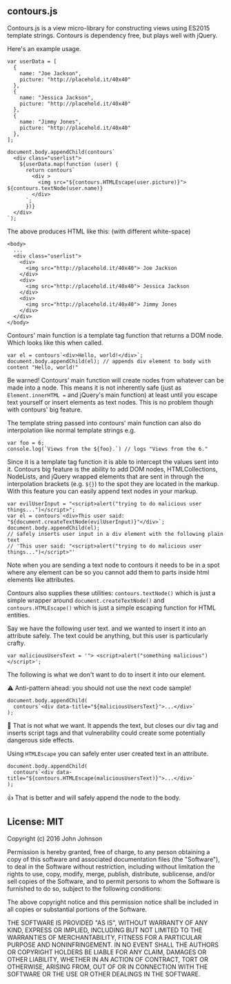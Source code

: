 contours.js
-----

Contours.js is a view micro-library for constructing views using ES2015 template strings. Contours is dependency free, but plays well with jQuery.

Here's an example usage.

```
var userData = [
  {
    name: "Joe Jackson",
    picture: "http://placehold.it/40x40"
  },
  {
    name: "Jessica Jackson",
    picture: "http://placehold.it/40x40"
  },
  {
    name: "Jimmy Jones",
    picture: "http://placehold.it/40x40"
  },
];

document.body.appendChild(contours`
  <div class="userlist">
    ${userData.map(function (user) {
      return contours`
        <div >
          <img src="${contours.HTMLEscape(user.picture)}"> ${contours.textNode(user.name)}
        </div>
      `;
      })}
  </div>
`);

```

The above produces HTML like this: (with different white-space)

```
<body>
  ...
  <div class="userlist">
    <div>
      <img src="http://placehold.it/40x40"> Joe Jackson
    </div>
    <div>
      <img src="http://placehold.it/40x40"> Jessica Jackson
    </div>
    <div>
      <img src="http://placehold.it/40x40"> Jimmy Jones
    </div>
  </div>
</body>
```


Contours' main function is a template tag function that returns a DOM node. Which looks like this when called.

```
var el = contours`<div>Hello, world!</div>`;
document.body.appendChild(el); // appends div element to body with content "Hello, world!"
 ```

 Be warned! Contours' main function will create nodes from whatever can be made into a node. This means it is not inherently safe (just as `Element.innerHTML =` and jQuery's main function) at least until you escape text yourself or insert elements as text nodes. This is no problem though with contours' big feature.

 The template string passed into contours' main function can also do interpolation like normal template strings
 e.g.
```
var foo = 6;
console.log(`Views from the ${foo}.`) // logs "Views from the 6."
```
Since it is a template tag function it is able to intercept the values sent into it. Contours big feature is the ability to add DOM nodes, HTMLCollections, NodeLists, and jQuery wrapped elements that are sent in through the interpolation brackets (e.g. `${}`) to the spot they are located in the markup. With this feature you can easily append text nodes in your markup.

```
var evilUserInput = "<script>alert("trying to do malicious user things...")</script>";
var el = contours`<div>This user said: "${document.createTextNode(evilUserInput)}"</div>`;
document.body.appendChild(el);
// safely inserts user input in a div element with the following plain text
// 'This user said: "<script>alert("trying to do malicious user things...")</script>"'
```

Note when you are sending a text node to contours it needs to be in a spot where any element can be so you cannot add them to parts inside html elements like attributes.

Contours also supplies these utilities: `contours.textNode()` which is just a simple wrapper around `document.createTextNode()` and `contours.HTMLEscape()` which is just a simple escaping function for HTML entities.

Say we have the following user text. and we wanted to insert it into an attribute safely. The text could be anything, but this user is particularly crafty.
```
var maliciousUsersText = '"> <script>alert("something malicious")</script>';
```

The following is what we don't want to do to insert it into our element.

:warning: Anti-pattern ahead: you should not use the next code sample!
```
document.body.appendChild(
  contours`<div data-title="${maliciousUsersText}">...</div>`
);
```
:no_entry_sign: That is not what we want. It appends the text, but closes our div tag and inserts script tags and that vulnerability could create some potentially dangerous side effects.

Using `HTMLEscape` you can safely enter user created text in an attribute.
```
document.body.appendChild(
  contours`<div data-title="${contours.HTMLEscape(maliciousUsersText)}">...</div>`
);
```
:thumbsup: That is better and will safely append the node to the body.

License: MIT
---
Copyright (c) 2016 John Johnson

Permission is hereby granted, free of charge, to any person obtaining a copy of this software and associated documentation files (the "Software"), to deal in the Software without restriction, including without limitation the rights to use, copy, modify, merge, publish, distribute, sublicense, and/or sell copies of the Software, and to permit persons to whom the Software is furnished to do so, subject to the following conditions:

The above copyright notice and this permission notice shall be included in all copies or substantial portions of the Software.

THE SOFTWARE IS PROVIDED "AS IS", WITHOUT WARRANTY OF ANY KIND, EXPRESS OR IMPLIED, INCLUDING BUT NOT LIMITED TO THE WARRANTIES OF MERCHANTABILITY, FITNESS FOR A PARTICULAR PURPOSE AND NONINFRINGEMENT. IN NO EVENT SHALL THE AUTHORS OR COPYRIGHT HOLDERS BE LIABLE FOR ANY CLAIM, DAMAGES OR OTHER LIABILITY, WHETHER IN AN ACTION OF CONTRACT, TORT OR OTHERWISE, ARISING FROM, OUT OF OR IN CONNECTION WITH THE SOFTWARE OR THE USE OR OTHER DEALINGS IN THE SOFTWARE.
